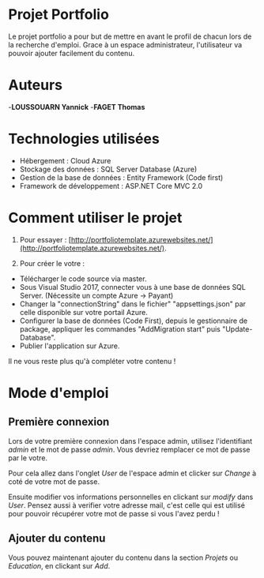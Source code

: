 # Projet Portfolio

Le projet portfolio a pour but de mettre en avant le profil de chacun lors de la recherche d'emploi.
Grace à un espace administrateur, l'utilisateur va pouvoir ajouter facilement du contenu.

# Auteurs
  -**LOUSSOUARN Yannick**
  -**FAGET Thomas**

# Technologies utilisées

- Hébergement : Cloud Azure
- Stockage des données : SQL Server Database (Azure)
- Gestion de la base de données : Entity Framework (Code first)
- Framework de développement : ASP.NET Core MVC 2.0

# Comment utiliser le projet

1. Pour essayer : [http://portfoliotemplate.azurewebsites.net/](http://portfoliotemplate.azurewebsites.net/).

2. Pour créer le votre :

  - Télécharger le code source via master.
  - Sous Visual Studio 2017, connecter vous à une base de données SQL Server. (Nécessite un compte Azure -> Payant)
  - Changer la "connectionString" dans le fichier" "appsettings.json" par celle disponible sur votre portail Azure.
  - Configurer la base de données (Code First), depuis le gestionnaire de package, appliquer les commandes "AddMigration start" puis "Update-Database".
  - Publier l'application sur Azure.

Il ne vous reste plus qu'à compléter votre contenu !

# Mode d'emploi

## Première connexion

Lors de votre première connexion dans l'espace admin, utilisez l'identifiant *admin* et le mot de passe *admin*. Vous devriez remplacer ce mot de passe par le votre.

Pour cela allez dans l'onglet *User* de l'espace admin et clicker sur *Change* à coté de votre mot de passe.

Ensuite modifier vos informations personnelles en clickant sur *modify* dans *User*. Pensez aussi à verifier votre adresse mail, c'est celle qui est utilisé pour pouvoir récupérer votre mot de passe si vous l'avez perdu !

## Ajouter du contenu

Vous pouvez maintenant ajouter du contenu dans la section *Projets* ou *Education*, en clickant sur *Add*.
